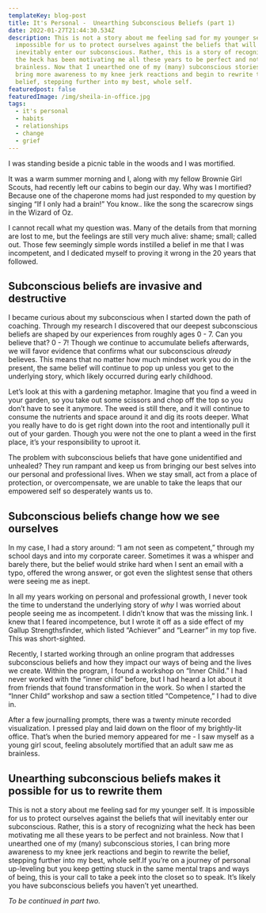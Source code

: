 ```yaml
---
templateKey: blog-post
title: It's Personal -  Unearthing Subconscious Beliefs (part 1)
date: 2022-01-27T21:44:30.534Z
description: This is not a story about me feeling sad for my younger self. It is
  impossible for us to protect ourselves against the beliefs that will
  inevitably enter our subconscious. Rather, this is a story of recognizing what
  the heck has been motivating me all these years to be perfect and not
  brainless. Now that I unearthed one of my (many) subconscious stories, I can
  bring more awareness to my knee jerk reactions and begin to rewrite the
  belief, stepping further into my best, whole self.
featuredpost: false
featuredImage: /img/sheila-in-office.jpg
tags:
  - it's personal
  - habits
  - relationships
  - change
  - grief
---
```


I was standing beside a picnic table in the woods and I was mortified.

It was a warm summer morning and I, along with my fellow Brownie Girl Scouts, had recently left our cabins to begin our day. Why was I mortified? Because one of the chaperone moms had just responded to my question by singing “If I only had a brain!” You know.. like the song the scarecrow sings in the Wizard of Oz.

I cannot recall what my question was. Many of the details from that morning are lost to me, but the feelings are still very much alive: shame; small; called out. Those few seemingly simple words instilled a belief in me that I was incompetent, and I dedicated myself to proving it wrong in the 20 years that followed.

## Subconscious beliefs are invasive and destructive

I became curious about my subconscious when I started down the path of coaching. Through my research I discovered that our deepest subconscious beliefs are shaped by our experiences from roughly ages 0 - 7. Can you believe that? 0 - 7! Though we continue to accumulate beliefs afterwards, we will favor evidence that confirms what our subconscious _already_ believes. This means that no matter how much mindset work you do in the present, the same belief will continue to pop up unless you get to the underlying story, which likely occurred during early childhood.

Let’s look at this with a gardening metaphor. Imagine that you find a weed in your garden, so you take out some scissors and chop off the top so you don’t have to see it anymore. The weed is still there, and it will continue to consume the nutrients and space around it and dig its roots deeper. What you really have to do is get right down into the root and intentionally pull it out of your garden. Though you were not the one to plant a weed in the first place, it’s your responsibility to uproot it.

The problem with subconscious beliefs that have gone unidentified and unhealed? They run rampant and keep us from bringing our best selves into our personal and professional lives. When we stay small, act from a place of protection, or overcompensate, we are unable to take the leaps that our empowered self so desperately wants us to.

## Subconscious beliefs change how we see ourselves

In my case, I had a story around: “I am not seen as competent,” through my school days and into my corporate career. Sometimes it was a whisper and barely there, but the belief would strike hard when I sent an email with a typo, offered the wrong answer, or got even the slightest sense that others were seeing me as inept.

In all my years working on personal and professional growth, I never took the time to understand the underlying story of _why_ I was worried about people seeing me as incompetent. I didn’t know that was the missing link. I knew that I feared incompetence, but I wrote it off as a side effect of my Gallup Strengthsfinder, which listed “Achiever” and “Learner” in my top five. This was short-sighted.

Recently, I started working through an online program that addresses subconscious beliefs and how they impact our ways of being and the lives we create. Within the program, I found a workshop on “Inner Child.” I had never worked with the “inner child” before, but I had heard a lot about it from friends that found transformation in the work. So when I started the “Inner Child” workshop and saw a section titled “Competence,” I had to dive in.

After a few journalling prompts, there was a twenty minute recorded visualization. I pressed play and laid down on the floor of my brightly-lit office. That’s when the buried memory appeared for me - I saw myself as a young girl scout, feeling absolutely mortified that an adult saw me as brainless.

## Unearthing subconscious beliefs makes it possible for us to rewrite them

This is not a story about me feeling sad for my younger self. It is impossible for us to protect ourselves against the beliefs that will inevitably enter our subconscious. Rather, this is a story of recognizing what the heck has been motivating me all these years to be perfect and not brainless. Now that I unearthed one of my (many) subconscious stories, I can bring more awareness to my knee jerk reactions and begin to rewrite the belief, stepping further into my best, whole self.If you’re on a journey of personal up-leveling but you keep getting stuck in the same mental traps and ways of being, this is your call to take a peek into the closet so to speak. It’s likely you have subconscious beliefs you haven’t yet unearthed.

_To be continued in part two._
